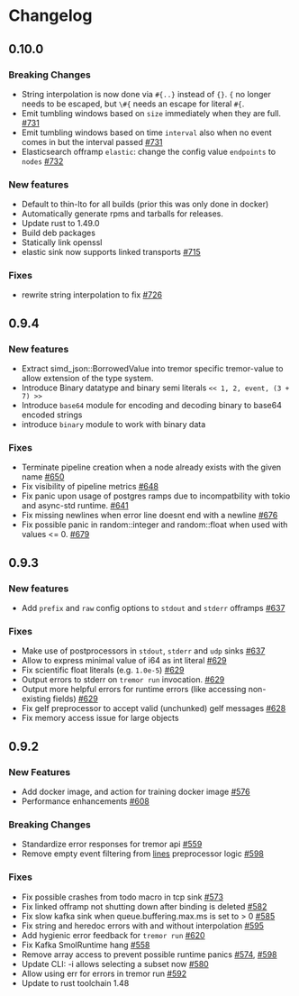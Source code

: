 # Changelog

## 0.10.0

### Breaking Changes

* String interpolation is now done via `#{..}` instead of `{}`. `{` no longer needs to be escaped, but `\#{` needs an escape for literal `#{`.
* Emit tumbling windows based on `size` immediately when they are full. [#731](https://github.com/tremor-rs/tremor-runtime/pull/731)
* Emit tumbling windows based on time `interval` also when no event comes in but the interval passed [#731](https://github.com/tremor-rs/tremor-runtime/pull/731)
* Elasticsearch offramp `elastic`: change the config value `endpoints` to `nodes` [#732](https://github.com/tremor-rs/tremor-runtime/pull/732)

### New features

* Default to thin-lto for all builds (prior this was only done in docker)
* Automatically generate rpms and tarballs for releases.
* Update rust to 1.49.0
* Build deb packages
* Statically link openssl
* elastic sink now supports linked transports [#715](https://github.com/tremor-rs/tremor-runtime/pull/715)

### Fixes

* rewrite string interpolation to fix [#726](https://github.com/tremor-rs/tremor-runtime/issues/726)

## 0.9.4

### New features

* Extract simd_json::BorrowedValue into tremor specific tremor-value to allow extension of the type system.
* Introduce Binary datatype and binary semi literals `<< 1, 2, event, (3 + 7) >>`
* Introduce `base64` module for encoding and decoding binary to base64 encoded strings
* introduce `binary` module to work with binary data

### Fixes
* Terminate pipeline creation when a node already exists with the given name [#650](https://github.com/tremor-rs/tremor-runtime/issues/650)
* Fix visibility of pipeline metrics [#648](https://github.com/tremor-rs/tremor-runtime/pull/648)
* Fix panic upon usage of postgres ramps due to incompatbility with tokio and async-std runtime. [#641](https://github.com/tremor-rs/tremor-runtime/pull/641)
* Fix missing newlines when error line doesnt end with a newline [#676](https://github.com/tremor-rs/tremor-runtime/pull/676)
* Fix possible panic in random::integer and random::float when used with values <= 0. [#679](https://github.com/tremor-rs/tremor-runtime/pull/679)

## 0.9.3

### New features

* Add `prefix` and `raw` config options to `stdout` and `stderr` offramps [#637](https://github.com/tremor-rs/tremor-runtime/pull/637)


### Fixes

* Make use of postprocessors in `stdout`, `stderr` and `udp` sinks [#637](https://github.com/tremor-rs/tremor-runtime/pull/637)
* Allow to express minimal value of i64 as int literal [#629](https://github.com/tremor-rs/tremor-runtime/pull/629)
* Fix scientific float literals (e.g. `1.0e-5`) [#629](https://github.com/tremor-rs/tremor-runtime/pull/629)
* Output errors to stderr on `tremor run` invocation. [#629](https://github.com/tremor-rs/tremor-runtime/pull/629)
* Output more helpful errors for runtime errors (like accessing non-existing fields) [#629](https://github.com/tremor-rs/tremor-runtime/pull/629)
* Fix gelf preprocessor to accept valid (unchunked) gelf messages [#628](https://github.com/tremor-rs/tremor-runtime/pull/628)
* Fix memory access issue for large objects


## 0.9.2

### New Features

* Add docker image, and action for training docker image [#576](https://github.com/tremor-rs/tremor-runtime/pull/576)
* Performance enhancements [#608](https://github.com/tremor-rs/tremor-runtime/pull/608)

### Breaking Changes

* Standardize error responses for tremor api [#559](https://github.com/tremor-rs/tremor-runtime/pull/559)
* Remove empty event filtering from [lines](https://docs.tremor.rs/artefacts/preprocessors/#lines) preprocessor logic [#598](https://github.com/tremor-rs/tremor-runtime/pull/598)

### Fixes

* Fix possible crashes from todo macro in tcp sink [#573](https://github.com/tremor-rs/tremor-runtime/pull/573)
* Fix linked offramp not shutting down after binding is deleted [#582](https://github.com/tremor-rs/tremor-runtime/pull/582)
* Fix slow kafka sink when queue.buffering.max.ms is set to > 0 [#585](https://github.com/tremor-rs/tremor-runtime/pull/585)
* Fix string and heredoc errors with and without interpolation [#595](https://github.com/tremor-rs/tremor-runtime/pull/595)
* Add hygienic error feedback for `tremor run` [#620](https://github.com/tremor-rs/tremor-runtime/pull/620)
* Fix Kafka SmolRuntime hang [#558](https://github.com/tremor-rs/tremor-runtime/pull/558)
* Remove array access to prevent possible runtime panics [#574](https://github.com/tremor-rs/tremor-runtime/pull/574), [#598](https://github.com/tremor-rs/tremor-runtime/pull/598)
* Update CLI: -i allows selecting a subset now [#580](https://github.com/tremor-rs/tremor-runtime/pull/580)
* Allow using err for errors in tremor run [#592](https://github.com/tremor-rs/tremor-runtime/pull/592)
* Update to rust toolchain 1.48
